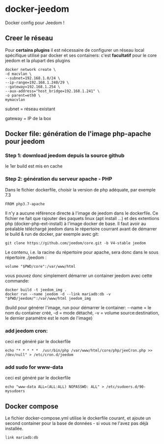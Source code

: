 ﻿# docker-jeedom
Docker config pour Jeedom !

## Creer le réseau

Pour **certains plugins** il est nécessaire de configurer un réseau local 
spécifique utilisé par docker et ses containers: c'est **facultatif** pour le core jeedom
et la plupart des plugins
```
docker network create \
-d macvlan \
--subnet=192.168.1.0/24 \
--ip-range=192.168.1.240/29 \
--gateway=192.168.1.254 \
--aux-address="host_bridge=192.168.1.241" \
-o parent=eth0 \
mymacvlan
```
subnet = réseau existant

gateway = IP de la box

## Docker file: génération de l'image php-apache pour jeedom

### Step 1: download jeedom depuis la source github

le 1er build est mis en cache

### Step 2: génération du serveur apache - PHP

Dans le fichier dockerfile, choisir la version de php adéquate, par exemple 7.3
```
FROM php3.7-apache
```

Il n'y a aucune référence directe à l'image de jeedom dans le dockerfile. Ce fichier ne fait
que rajouter des paquets linux (apt install ...) et des extentions php (docker-php-ext-install)
à l'image docker de base. Il faut avoir au préalable téléchargé jeedom dans le répertoire 
courrant avant de démarrer le build & run de docker, par exemple avec git:

```
git clone https://github.com/jeedom/core.git -b V4-stable jeedom
```

Le contenu, i.e. la racine du répertoire pour apache, sera donc dans le sous répertoire ./jeedom :
```
volume "$PWD/core":/var/www/html
```

vous pouvez donc simplement démarrer un container jeedom avec cette commande:
```
docker build -t jeedom_img .
docker run --name jeedom -d --link mariadb:db -v "$PWD/jeedom/":/var/www/html jeedom_img
```

(build pour générer l'image, run pour démarrer le container:
 --name = le nom du container créé, -d = mode détaché, -v = volume source:destination, 
le dernier paramètre est le nom de l'image)

### add jeedom cron:
ceci est généré par le dockerfile
```
echo "* * * * *  /usr/bin/php /var/www/html/core/php/jeeCron.php >> /dev/null" > /etc/cron.d/jeedom
```

### add sudo for www-data
ceci est généré par le dockerfile
```
echo "www-data ALL=(ALL:ALL) NOPASSWD: ALL" > /etc/sudoers.d/90-mysudoers
```

## Docker compose

Le fichier docker-compose.yml utilise le dockerfile courant, et ajoute un second container pour 
la base de données - si vous ne l'avez pas déjà installée.
```
link mariadb:db
```
